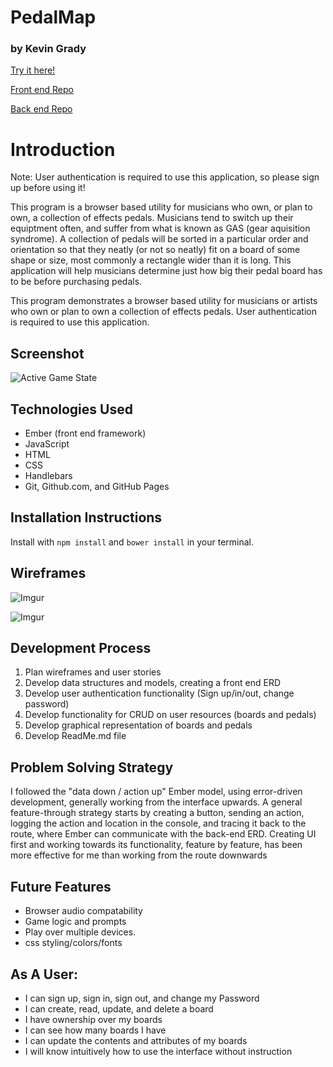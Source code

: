 # PedalMap
### by Kevin Grady


[Try it here!](https://kmg1434.github.io/pedalmap-fron)

[Front end Repo](https://github.com/kmg1434/ear-training-front-end)

[Back end Repo](https://github.com/kmg1434/ear-training-back-end)

# Introduction

Note: User authentication is required to use this application, so please sign up
 before using it!

This program is a browser based utility for musicians who own, or plan to own,
a collection of effects pedals. Musicians tend to switch up their equiptment
often, and suffer from what is known as GAS (gear aquisition syndrome). A
collection of pedals will be sorted in a particular order and orientation so
that they neatly (or not so neatly) fit on a board of some shape or size, most
commonly a rectangle wider than it is long. This application will help
musicians determine just how big their pedal board has to be before purchasing
pedals.

This program demonstrates a browser based utility for musicians or artists who own or plan to own a collection of effects pedals. User authentication is required to use this application.

## Screenshot
![Active Game State](http://i.imgur.com/m6CeQxJ.png)

## Technologies Used

- Ember (front end framework)
- JavaScript
- HTML
- CSS
- Handlebars
- Git, Github.com, and GitHub Pages

## Installation Instructions

Install with `npm install` and `bower install` in your terminal.

## Wireframes

![Imgur](http://imgur.com/R27lQxI.png)

![Imgur](http://imgur.com/qVQ4V5N.png)

## Development Process

1. Plan wireframes and user stories
2. Develop data structures and models, creating a front end ERD
3. Develop user authentication functionality (Sign up/in/out, change password)
4. Develop functionality for CRUD on user resources (boards and pedals)
5. Develop graphical representation of boards and pedals
7. Develop ReadMe.md file

## Problem Solving Strategy

I followed the "data down / action up" Ember model, using error-driven
development, generally working from the interface upwards. A general
feature-through strategy starts by creating a button, sending an action,
logging the action and location in the console, and tracing it back to the
route, where Ember can communicate with the back-end ERD. Creating UI
first and working towards its functionality, feature by feature, has been more
effective for me than working from the route downwards

## Future Features

- Browser audio compatability
- Game logic and prompts
- Play over multiple devices.
- css styling/colors/fonts

## As A User:

- I can sign up, sign in, sign out, and change my Password
- I can create, read, update, and delete a board
- I have ownership over my boards
- I can see how many boards I have
- I can update the contents and attributes of my boards
- I will know intuitively how to use the interface without instruction

